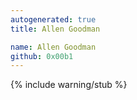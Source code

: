 ```yaml
---
autogenerated: true
title: Allen Goodman

name: Allen Goodman
github: 0x00b1
---
```


{% include warning/stub %}
